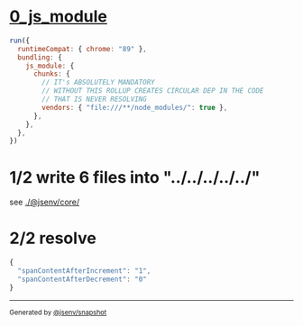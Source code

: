 # [0_js_module](../../preact_and_redux_build.test.mjs#L63)

```js
run({
  runtimeCompat: { chrome: "89" },
  bundling: {
    js_module: {
      chunks: {
        // IT's ABSOLUTELY MANDATORY
        // WITHOUT THIS ROLLUP CREATES CIRCULAR DEP IN THE CODE
        // THAT IS NEVER RESOLVING
        vendors: { "file:///**/node_modules/": true },
      },
    },
  },
})
```

# 1/2 write 6 files into "../../../../../"

see [./@jsenv/core/](./@jsenv/core/)

# 2/2 resolve

```js
{
  "spanContentAfterIncrement": "1",
  "spanContentAfterDecrement": "0"
}
```

---

<sub>
  Generated by <a href="https://github.com/jsenv/core/tree/main/packages/independent/snapshot">@jsenv/snapshot</a>
</sub>
